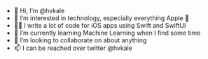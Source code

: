 - 👋 Hi, I’m @hvkale
- 👀 I’m interested in technology, especially everything Apple 
- 👨‍💻 I write a lot of code for iOS apps using Swift and SwiftUI
- 🌱 I’m currently learning Machine Learning when I find some time
- 💞️ I’m looking to collaborate on about anything
- 📫 I can be reached over twitter @hvkale

<!---
hvkale/hvkale is a ✨ special ✨ repository because its `README.md` (this file) appears on your GitHub profile.
You can click the Preview link to take a look at your changes.
--->
